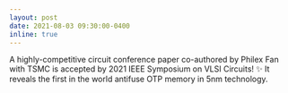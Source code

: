 ```yaml
---
layout: post
date: 2021-08-03 09:30:00-0400
inline: true
---
```


A highly-competitive circuit conference paper co-authored by Philex Fan with TSMC is accepted by 2021 IEEE Symposium on VLSI Circuits! :sparkles: It reveals the first in the world antifuse OTP memory in 5nm technology.
